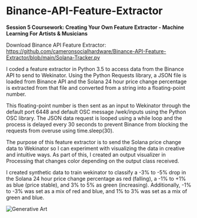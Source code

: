 # Binance-API-Feature-Extractor
**Session 5 Coursework: Creating Your Own Feature Extractor - Machine Learning For Artists &amp; Musicians**

Download Binance API Feature Extractor: https://github.com/cameronsocialhardware/Binance-API-Feature-Extractor/blob/main/Solana-Tracker.py

I coded a feature extractor in Python 3.5 to access data from the Binance API to send to Wekinator. Using the Python Requests library, a JSON file is loaded from Binance API and the Solana 24 hour price change percentage is extracted from that file and converted from a string into a floating-point number. 

This floating-point number is then sent as an input to Wekinator through the default port 6448 and default OSC message /wek/inputs using the Python OSC library. The JSON data request is looped using a while loop and the process is delayed every 30 seconds to prevent Binance from blocking the requests from overuse using time.sleep(30). 

The purpose of this feature extractor is to send the Solana price change data to Wekinator so I can experiment with visualizing the data in creative and intuitive ways. As part of this, I created an output visualizer in Processing that changes color depending on the output class received.

I created synthetic data to train wekinator to classify a -3% to -5% drop in the Solana 24 hour price change percentage as red (falling), a -1% to +1% as blue (price stable), and 3% to 5% as green (increasing). Additionally, -1% to -3% was set as a mix of red and blue, and 1% to 3% was set as a mix of green and blue.  

![Generative Art](https://github.com/cameronsocialhardware/Binance-API-Feature-Extractor/blob/main/Processing-Data-Art.gif)





